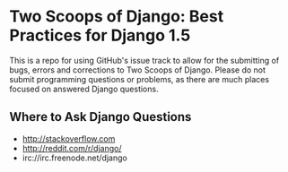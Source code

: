Two Scoops of Django: Best Practices for Django 1.5
===================================================

This is a repo for using GitHub's issue track to allow for the submitting of bugs, errors and corrections
to Two Scoops of Django. Please do not submit programming questions or problems, as there are much places
focused on answered Django questions.

Where to Ask Django Questions
----------------------------------

* http://stackoverflow.com
* http://reddit.com/r/django/
* irc://irc.freenode.net/django


